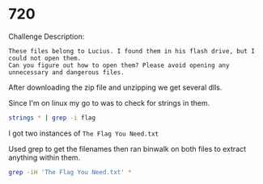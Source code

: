 # 720

Challenge Description:

```
These files belong to Lucius. I found them in his flash drive, but I could not open them. 
Can you figure out how to open them? Please avoid opening any unnecessary and dangerous files.
```
After downloading the zip file and unzipping we get several dlls.

Since I'm on linux my go to was to check for strings in them. 
```sh
strings * | grep -i flag
```
I got two instances of ```The Flag You Need.txt```

Used grep to get the filenames then ran binwalk on both files to extract anything within them.
```sh
grep -iH 'The Flag You Need.txt' *
```

